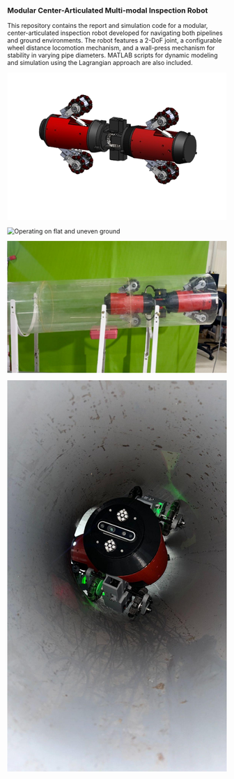 ### Modular Center-Articulated Multi-modal Inspection Robot

This repository contains the report and simulation code for a modular, center-articulated inspection robot developed for navigating both pipelines and ground environments. The robot features a 2-DoF joint, a configurable wheel distance locomotion mechanism, and a wall-press mechanism for stability in varying pipe diameters. MATLAB scripts for dynamic modeling and simulation using the Lagrangian approach are also included.

![CAD Model of the Robot](images/robot.png)

![Operating on flat and uneven ground](images/uneven.png)

![Traversing a straight pipe with a 400 mm inner diameter](images/inpipe.png)

![Navigating a 90-degree bend section](images/bend.png)

